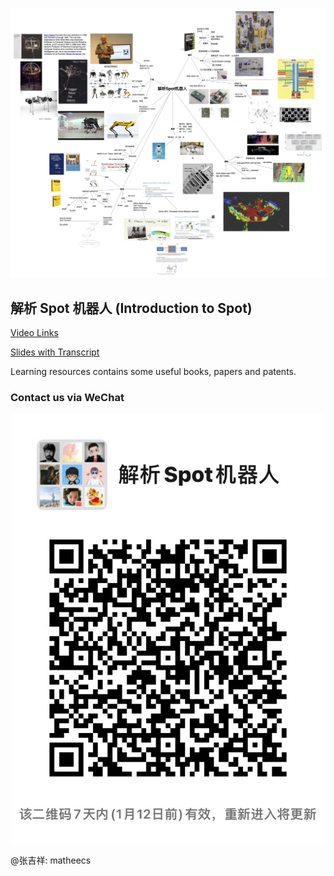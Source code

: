 <p align="center">
  <img src="images/introduction-to-spot-mindmap.jpg" width="800"/>
</p>

## 解析 Spot 机器人 (Introduction to Spot)

[Video Links](https://www.bilibili.com/video/BV1ZP4y1J7xk)

[Slides with Transcript](https://github.com/matheecs/introduction-to-spot/blob/master/introduction-to-spot-slides.pdf)

Learning resources contains some useful books, papers and patents.

### Contact us via WeChat

<p align="center">
  <img src="images/IMG_2015.JPG" width="500"/>
</p>

@张吉祥: matheecs